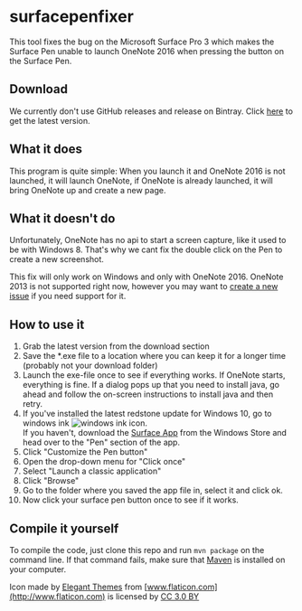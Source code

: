 # surfacepenfixer
This tool fixes the bug on the Microsoft Surface Pro 3 which makes the Surface Pen unable to launch OneNote 2016 when pressing the button on the Surface Pen.

## Download
We currently don't use GitHub releases and release on Bintray. Click [here](https://bintray.com/vatbub/fokprojectsReleases/surfacePenFixer#downloads) to get the latest version.

## What it does
This program is quite simple: When you launch it and OneNote 2016 is not launched, it will launch OneNote, if OneNote is already launched, it will bring OneNote up and create a new page.

## What it doesn't do
Unfortunately, OneNote has no api to start a screen capture, like it used to be with Windows 8. That's why we cant fix the double click on the Pen to create a new screenshot.

This fix will only work on Windows and only with OneNote 2016. OneNote 2013 is not supported right now, however you may want to [create a new issue](https://github.com/vatbub/surfacepenfixer/issues/new) if you need support for it.

## How to use it
1. Grab the latest version from the download section
2. Save the *.exe file to a location where you can keep it for a longer time (probably not your download folder)
3. Launch the exe-file once to see if everything works. If OneNote starts, everything is fine. If a dialog pops up that you need to install java, go ahead and follow the on-screen instructions to install java and then retry.
4. If you've installed the latest redstone update for Windows 10, go to windows ink ![windows ink icon](https://cdn.rawgit.com/vatbub/surfacepenfixer/master/readmeImages/WindowsInk.PNG).  
If you haven't, download the [Surface App](https://www.microsoft.com/de-de/store/p/surface/9wzdncrfjb8p) from the Windows Store and head over to the "Pen" section of the app.
5. Click "Customize the Pen button"
6. Open the drop-down menu for "Click once"
7. Select "Launch a classic application"
8. Click "Browse"
9. Go to the folder where you saved the app file in, select it and click ok.
10. Now click your surface pen button once to see if it works.

## Compile it yourself
To compile the code, just clone this repo and run  `mvn package` on the command line. If that command fails, make sure that [Maven](http://maven.apache.org/) is installed on your computer.

Icon made by [Elegant Themes](http://www.flaticon.com/authors/elegant-themes) from [www.flaticon.com](http://www.flaticon.com) is licensed by [CC 3.0 BY](http://creativecommons.org/licenses/by/3.0/)
